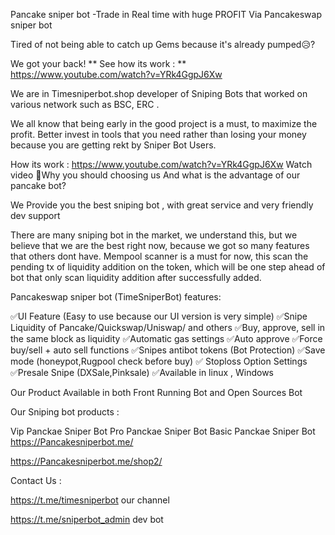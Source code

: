 Pancake sniper bot -Trade in Real time with huge PROFIT Via Pancakeswap sniper bot

Tired of not being able to catch up Gems because it's already pumped😥?

We got your back!
**
See how its work : **
https://www.youtube.com/watch?v=YRk4GgpJ6Xw

We are in Timesniperbot.shop developer of Sniping Bots that worked on various network such as BSC, ERC .

We all know that being early in the good project is a must, to maximize the profit.
Better invest in tools that you need rather than losing your money because you are getting rekt by Sniper Bot Users.

How its work : 
https://www.youtube.com/watch?v=YRk4GgpJ6Xw
Watch video
🔰Why you should choosing us And what is the advantage of our pancake bot?

We Provide you the best sniping bot , with great service and very friendly dev support

There are many sniping bot in the market, we understand this, but we believe that we are the best right now, because we got so many features that others dont have.
Mempool scanner is a must for now, this scan the pending tx of liquidity addition on the token, which will be one step ahead of bot that only scan liquidity addition after successfully added.

Pancakeswap sniper bot (TimeSniperBot) features:

✅UI Feature (Easy to use because our UI version is very simple)
✅Snipe Liquidity of Pancake/Quickswap/Uniswap/ and others
✅Buy, approve, sell in the same block as liquidity
✅Automatic gas settings
✅Auto approve
✅Force buy/sell + auto sell functions
✅Snipes antibot tokens (Bot Protection)
✅Save mode (honeypot,Rugpool check before buy)
✅ Stoploss Option Settings
✅Presale Snipe (DXSale,Pinksale)
✅Available in linux , Windows

Our Product Available in both Front Running Bot and Open Sources Bot

Our Sniping bot products :

Vip Panckae Sniper Bot
Pro Panckae Sniper Bot
Basic Panckae Sniper Bot
https://Pancakesniperbot.me/

https://Pancakesniperbot.me/shop2/

Contact Us :

https://t.me/timesniperbot our channel

https://t.me/sniperbot_admin dev bot
